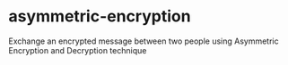 # asymmetric-encryption
Exchange an encrypted message between two people using Asymmetric Encryption and Decryption technique
